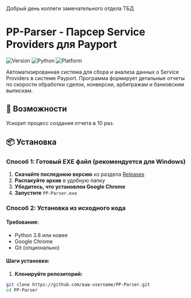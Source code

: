 Добрый день коллеги замечательного отдела ТБД

# PP-Parser - Парсер Service Providers для Payport

![Version](https://img.shields.io/badge/версия-10.7-blue)
![Python](https://img.shields.io/badge/Python-3.8%2B-green)
![Platform](https://img.shields.io/badge/платформа-Windows%20%7C%20macOS%20%7C%20Linux-lightgrey)

Автоматизированная система для сбора и анализа данных о Service Providers в системе Payport. Программа формирует детальные отчеты по скорости обработки сделок, конверсии, арбитражам и банковским выпискам.

## 🚀 Возможности

Ускорит процесс создания отчета в 10 раз.

## 📦 Установка

### Способ 1: Готовый EXE файл (рекомендуется для Windows)

1. **Скачайте последнюю версию** из раздела [Releases](https://github.com/ваш-username/PP-Parser/releases)
2. **Распакуйте архив** в удобную папку
3. **Убедитесь, что установлен Google Chrome**
4. **Запустите** `PP-Parser.exe`

### Способ 2: Установка из исходного кода

#### Требования:
- Python 3.8 или новее
- Google Chrome
- Git (опционально)

#### Шаги установки:

1. **Клонируйте репозиторий:**
```bash
git clone https://github.com/ваш-username/PP-Parser.git
cd PP-Parser
